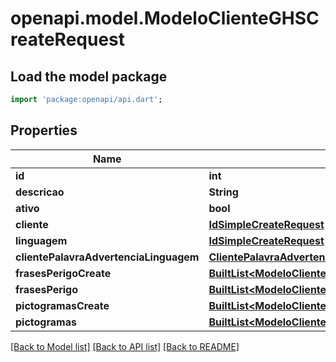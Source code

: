 # openapi.model.ModeloClienteGHSCreateRequest

## Load the model package
```dart
import 'package:openapi/api.dart';
```

## Properties
Name | Type | Description | Notes
------------ | ------------- | ------------- | -------------
**id** | **int** |  | [optional] 
**descricao** | **String** |  | 
**ativo** | **bool** |  | [optional] 
**cliente** | [**IdSimpleCreateRequest**](IdSimpleCreateRequest.md) |  | 
**linguagem** | [**IdSimpleCreateRequest**](IdSimpleCreateRequest.md) |  | 
**clientePalavraAdvertenciaLinguagem** | [**ClientePalavraAdvertenciaLinguagemSimpleCreateRequest**](ClientePalavraAdvertenciaLinguagemSimpleCreateRequest.md) |  | 
**frasesPerigoCreate** | [**BuiltList&lt;ModeloClienteGHSFrasePerigoCreateRequest&gt;**](ModeloClienteGHSFrasePerigoCreateRequest.md) |  | [optional] 
**frasesPerigo** | [**BuiltList&lt;ModeloClienteGHSFrasePerigo&gt;**](ModeloClienteGHSFrasePerigo.md) |  | [optional] 
**pictogramasCreate** | [**BuiltList&lt;ModeloClienteGHSPictogramaCreateRequest&gt;**](ModeloClienteGHSPictogramaCreateRequest.md) |  | [optional] 
**pictogramas** | [**BuiltList&lt;ModeloClienteGHSPictograma&gt;**](ModeloClienteGHSPictograma.md) |  | [optional] 

[[Back to Model list]](../README.md#documentation-for-models) [[Back to API list]](../README.md#documentation-for-api-endpoints) [[Back to README]](../README.md)


